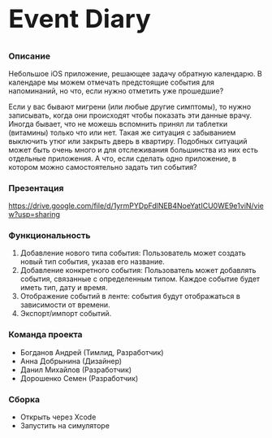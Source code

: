 <h1 style="font-size: 50px;">Event Diary</h1>

### Описание
Небольшое iOS приложение, решающее задачу обратную календарю. В календаре мы можем отмечать предстоящие события для напоминаний, но что, если нужно отметить уже прошедшие?

Если у вас бывают мигрени (или любые другие симптомы), то нужно записывать, когда они происходят чтобы показать эти данные врачу. Иногда бывает, 
что не можешь вспомнить принял ли таблетки (витамины) только что или нет. Такая же ситуация с забыванием выключить утюг или закрыть дверь в квартиру. 
Подобных ситуаций может быть очень много и для отслеживания большинства из них есть отдельные приложения. 
А что, если сделать одно приложение, в котором можно самостоятельно задать тип события? 

### Презентация
https://drive.google.com/file/d/1yrmPYDpFdlNEB4NoeYatICU0WE9e1viN/view?usp=sharing
### Функциональность

1) Добавление нового типа события: Пользователь может создать новый тип события, указав его название.
2) Добавление конкретного события: Пользователь может добавлять события, связанные с определенным типом. Каждое событие будет иметь тип, дату и время.
3) Отображение событий в ленте: события будут отображаться в зависимости от времени.
4) Экспорт/импорт событий.

### Команда проекта
- Богданов Андрей (Тимлид, Разработчик)
- Анна Добрынина (Дизайнер)
- Данил Михайлов (Разработчик)
- Дорошенко Семен (Разработчик)

### Сборка
- Открыть через Xcode
- Запустить на симуляторе
